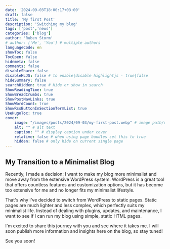 ```yaml
---
date: '2024-09-03T18:00:17+03:00'
draft: false
title: 'My first Post'
description: 'Switching my blog'
tags: ['post','news']
categories: ['blog']
author: 'Ruben Storm'
# author: ['Me', 'You'] # multiple authors
languageCode: en
showToc: false
TocOpen: false
hidemeta: false
comments: false
disableShare: false
disableHLJS: false # to enable|disable highlightjs - true|false
hideSummary: false
searchHidden: true # Hide or show in search
ShowReadingTime: true
ShowBreadCrumbs: true
ShowPostNavLinks: true
ShowWordCount: true
ShowRssButtonInSectionTermList: true
UseHugoToc: true
cover:
    image: "/images/posts/2024/09-03/my-first-post.webp" # image path/url
    alt: "" # alt text
    caption: "" # display caption under cover
    relative: false # when using page bundles set this to true
    hidden: false # only hide on current single page
---
```


## My Transition to a Minimalist Blog

Recently, I made a decision: I want to make my blog more minimalist and move away from the extensive WordPress system. WordPress is a great tool that offers countless features and customization options, but it has become too extensive for me and no longer fits my minimalist lifestyle.

That's why I've decided to switch from WordPress to static pages. Static pages are much lighter and less complex, which perfectly suits my minimalist life. Instead of dealing with plugins, updates, and maintenance, I want to see if I can run my blog using simple, static HTML pages.

I'm excited to share this journey with you and see where it takes me. I will soon publish more information and insights here on the blog, so stay tuned!

See you soon!